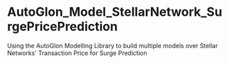 # AutoGlon_Model_StellarNetwork_SurgePricePrediction
Using the AutoGlon Modelling Library to build multiple models over Stellar Networks'  Transaction Price for  Surge Prediction
